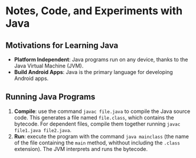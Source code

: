# Notes, Code, and Experiments with Java


## Motivations for Learning Java
- **Platform Independent**: Java programs run on any device, thanks to the Java Virtual Machine (JVM). 
- **Build Android Apps**: Java is the primary language for developing Android apps.


## Running Java Programs
1. **Compile**: use the command `javac file.java` to compile the Java source code. This generates a file named `file.class`, which contains the bytecode. For dependent files, compile them together running `javac file1.java file2.java`.
2. **Run**: execute the program with the command `java mainclass` (the name of the file containing the `main` method, whithout including the `.class` extension). The JVM interprets and runs the bytecode.